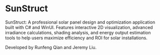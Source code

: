 # SunStruct
SunStruct: A professional solar panel design and optimization application built with C# and WinUI. Features interactive 2D visualization, advanced irradiance calculations, shading analysis, and energy output estimation tools to help users maximize efficiency and ROI for solar installations.

Developed by Runfeng Qian and Jeremy Liu.
